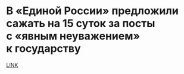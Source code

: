 # В «Единой России» предложили сажать на 15 суток за посты с «явным неуважением» к государству 



[LINK](https://varlamov.ru/3219232.html)